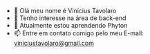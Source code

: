- 👋 Olá meu nome é Vinícius Tavolaro
- 👀 Tenho interesse na área de back-end 
- 🌱 Atualmente estou aprendendo Phyton
- 📫 Entre em contato comigo pelo meu E-mail: viniciustavolaro@gmail.com

